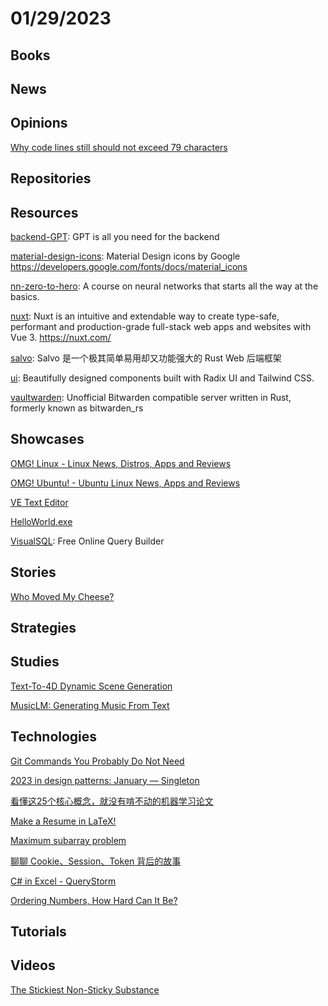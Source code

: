 # 01/29/2023

## Books

## News

## Opinions
[Why code lines still should not exceed 79 characters](https://moaboelez.medium.com/why-code-lines-still-should-not-exceed-79-characters-bf4ec0387296)

## Repositories

## Resources
[backend-GPT](https://github.com/TheAppleTucker/backend-GPT): GPT is all you need for the backend

[material-design-icons](https://github.com/google/material-design-icons): Material Design icons by Google https://developers.google.com/fonts/docs/material_icons

[nn-zero-to-hero](https://github.com/karpathy/nn-zero-to-hero): A course on neural networks that starts all the way at the basics.

[nuxt](https://github.com/nuxt/nuxt): Nuxt is an intuitive and extendable way to create type-safe, performant and production-grade full-stack web apps and websites with Vue 3. https://nuxt.com/

[salvo](https://gitee.com/salvo-rs/salvo): Salvo 是一个极其简单易用却又功能强大的 Rust Web 后端框架

[ui](https://github.com/shadcn/ui): Beautifully designed components built with Radix UI and Tailwind CSS.

[vaultwarden](https://github.com/dani-garcia/vaultwarden): Unofficial Bitwarden compatible server written in Rust, formerly known as bitwarden_rs

## Showcases
[OMG! Linux - Linux News, Distros, Apps and Reviews](https://www.omglinux.com/)

[OMG! Ubuntu! - Ubuntu Linux News, Apps and Reviews](https://www.omgubuntu.co.uk/)

[VE Text Editor](http://www.inverary.net/ve/ve.html)

[HelloWorld.exe](https://www.worldexe.net/)

[VisualSQL](https://visualsql.net/): Free Online Query Builder

## Stories
[Who Moved My Cheese?](https://en.wikipedia.org/wiki/Who_Moved_My_Cheese%3F)

## Strategies

## Studies
[Text-To-4D Dynamic Scene Generation](https://make-a-video3d.github.io/)

[MusicLM: Generating Music From Text](https://google-research.github.io/seanet/musiclm/examples/)

## Technologies
[Git Commands You Probably Do Not Need](https://myme.no/posts/2023-01-22-git-commands-you-do-not-need.html)

[2023 in design patterns: January — Singleton](https://brunomunizaf.medium.com/2023-in-design-patterns-january-singleton-b63f566cd5f7)

[看懂这25个核心概念，就没有啃不动的机器学习论文](https://mp.weixin.qq.com/s/MGV7vpS0ZSQW0XpM5E0wxA)

[Make a Resume in LaTeX!](https://drshika.me/2022/04/15/latex-resumes)

[Maximum subarray problem](https://en.wikipedia.org/wiki/Maximum_subarray_problem)

[聊聊 Cookie、Session、Token 背后的故事](https://my.oschina.net/u/4526289/blog/5951987)

[C# in Excel - QueryStorm](https://querystorm.com/csharp-in-excel/)

[Ordering Numbers, How Hard Can It Be?](https://orlp.net/blog/ordering-numbers/)

## Tutorials

## Videos
[The Stickiest Non-Sticky Substance](https://www.youtube.com/watch?v=vS0TuIPoeBs)
